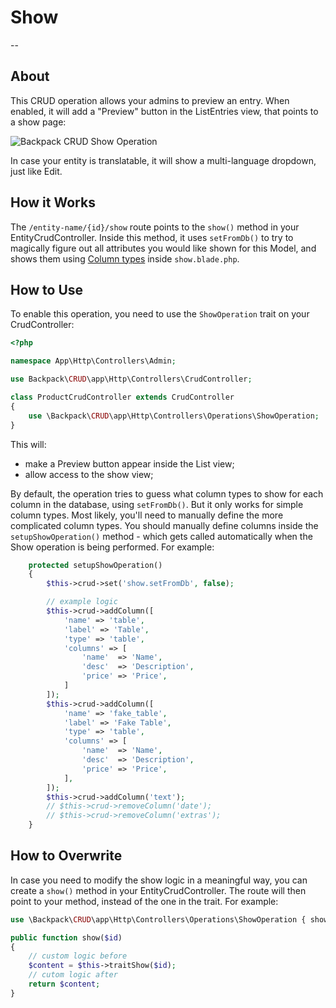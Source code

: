 # Show

--

<a name="about"></a>
## About

This CRUD operation allows your admins to preview an entry. When enabled, it will add a "Preview" button in the ListEntries view, that points to a show page:

![Backpack CRUD Show Operation](https://backpackforlaravel.com/uploads/docs-4-0/operations/show.png)

In case your entity is translatable, it will show a multi-language dropdown, just like Edit.

<a name="how-it-works"></a>
## How it Works

The ```/entity-name/{id}/show``` route points to the ```show()``` method in your EntityCrudController. Inside this method, it uses ```setFromDb()``` to try to magically figure out all attributes you would like shown for this Model, and shows them using [Column types](/docs/{{version}}/crud-columns) inside ```show.blade.php```.

<a name="enabling"></a>
## How to Use

To enable this operation, you need to use the ```ShowOperation``` trait on your CrudController:

```php
<?php

namespace App\Http\Controllers\Admin;

use Backpack\CRUD\app\Http\Controllers\CrudController;

class ProductCrudController extends CrudController
{
    use \Backpack\CRUD\app\Http\Controllers\Operations\ShowOperation;
}
```

This will:
- make a Preview button appear inside the List view; 
- allow access to the show view;

By default, the operation tries to guess what column types to show for each column in the database, using ```setFromDb()```. But it only works for simple column types. Most likely, you'll need to manually define the more complicated column types. You should manually define columns inside the ```setupShowOperation()``` method - which gets called automatically when the Show operation is being performed. For example:

```php
    protected setupShowOperation()
    {
        $this->crud->set('show.setFromDb', false);

        // example logic
        $this->crud->addColumn([
            'name' => 'table',
            'label' => 'Table',
            'type' => 'table',
            'columns' => [
                'name'  => 'Name',
                'desc'  => 'Description',
                'price' => 'Price',
            ]
        ]);
        $this->crud->addColumn([
            'name' => 'fake_table',
            'label' => 'Fake Table',
            'type' => 'table',
            'columns' => [
                'name'  => 'Name',
                'desc'  => 'Description',
                'price' => 'Price',
            ],
        ]);
        $this->crud->addColumn('text');
        // $this->crud->removeColumn('date');
        // $this->crud->removeColumn('extras');
    }
```

<a name="how-to-overwrite"></a>
## How to Overwrite

In case you need to modify the show logic in a meaningful way, you can create a ```show()``` method in your EntityCrudController. The route will then point to your method, instead of the one in the trait. For example:

```php
use \Backpack\CRUD\app\Http\Controllers\Operations\ShowOperation { show as traitShow; }

public function show($id)
{
    // custom logic before
    $content = $this->traitShow($id);
    // cutom logic after
    return $content;
}
```
